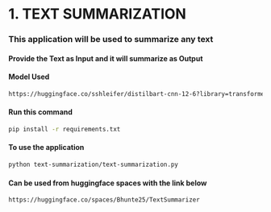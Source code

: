 # 1. TEXT SUMMARIZATION
### This application will be used to summarize any text
#### Provide the Text as Input and it will summarize as Output
#### Model Used 
```bash
https://huggingface.co/sshleifer/distilbart-cnn-12-6?library=transformers
```
#### Run this command
```bash
pip install -r requirements.txt
```

#### To use the application
```bash
python text-summarization/text-summarization.py
```

#### Can be used from huggingface spaces with the link below
```bash
https://huggingface.co/spaces/Bhunte25/TextSummarizer
```

